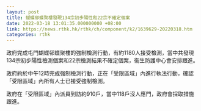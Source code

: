 ```yaml
---
layout: post
title: 蝴蝶邨蝶聚樓發現134宗初步陽性和22宗不確定個案
date: 2022-03-18 13:01:35.000000000 +08:00
link: https://news.rthk.hk/rthk/ch/component/k2/1639629-20220318.htm
categories: rthk
---
```


政府完成屯門蝴蝶邨蝶聚樓的強制檢測行動，有約1180人接受檢測，當中共發現134宗初步陽性檢測個案和22宗檢測結果不確定個案，衞生防護中心會安排跟進。

政府約於中午12時完成強制檢測行動，正在「受限區域」內進行執法行動，確認「受限區域」內所有人士已接受強制檢測。

政府在「受限區域」內派員到訪約910戶，當中118戶沒人應門，政府會採取措施跟進。
